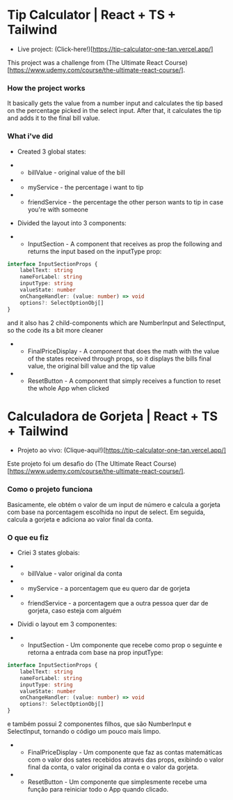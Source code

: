 # Tip Calculator | React + TS + Tailwind
* Live project: (Click-here!)[https://tip-calculator-one-tan.vercel.app/]

This project was a challenge from (The Ultimate React Course)[https://www.udemy.com/course/the-ultimate-react-course/].

### How the project works
It basically gets the value from a number input and calculates the tip based on the percentage picked in the select input. After that, it calculates the tip and adds it to the final bill value.

### What i've did
* Created 3 global states: 
* * billValue - original value of the bill
* * myService - the percentage i want to tip
* * friendService - the percentage the other person wants to tip in case you're with someone

* Divided the layout into 3 components:
* * InputSection -  A component that receives as prop the following and returns the input based on the inputType prop:
```typescript
interface InputSectionProps {
    labelText: string
    nameForLabel: string
    inputType: string
    valueState: number
    onChangeHandler: (value: number) => void
    options?: SelectOptionObj[]
}
```
and it also has 2 child-components which are NumberInput and SelectInput, so the code its a bit more cleaner
* * FinalPriceDisplay - A component that does the math with the value of the states received through props, so it displays the bills final value, the original bill value and the tip value
* * ResetButton - A component that simply receives a function to reset the whole App when clicked

# Calculadora de Gorjeta | React + TS + Tailwind
* Projeto ao vivo: (Clique-aqui!)[https://tip-calculator-one-tan.vercel.app/]

Este projeto foi um desafio do (The Ultimate React Course)[https://www.udemy.com/course/the-ultimate-react-course/].

### Como o projeto funciona
Basicamente, ele obtém o valor de um input de número e calcula a gorjeta com base na porcentagem escolhida no input de select. Em seguida, calcula a gorjeta e adiciona ao valor final da conta.

### O que eu fiz
* Criei 3 states globais: 
* * billValue - valor original da conta
* * myService - a porcentagem que eu quero dar de gorjeta
* * friendService - a porcentagem que a outra pessoa quer dar de gorjeta, caso esteja com alguém

* Dividi o layout em 3 componentes:
* * InputSection -  Um componente que recebe como prop o seguinte e retorna a entrada com base na prop inputType:
```typescript
interface InputSectionProps {
    labelText: string
    nameForLabel: string
    inputType: string
    valueState: number
    onChangeHandler: (value: number) => void
    options?: SelectOptionObj[]
}
```
e também possui 2 componentes filhos, que são NumberInput e SelectInput, tornando o código um pouco mais limpo.
* * FinalPriceDisplay - Um componente que faz as contas matemáticas com o valor dos sates recebidos através das props, exibindo o valor final da conta, o valor original da conta e o valor da gorjeta.
* * ResetButton - Um componente que simplesmente recebe uma função para reiniciar todo o App quando clicado.